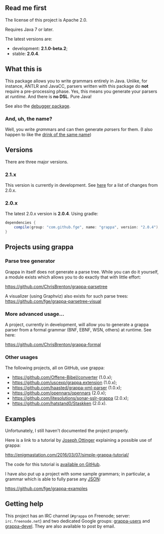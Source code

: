 ## Read me first

The license of this project is Apache 2.0.

Requires Java 7 or later.

The latest versions are:

* development: **2.1.0-beta.2**;
* stable: **2.0.4**.

## What this is

This package allows you to write grammars entirely in Java. Unlike, for instance, ANTLR and JavaCC,
parsers written with this package do **not** require a pre-processing phase. Yes, this means you
generate your parsers at _runtime_. And there is **no DSL**. Pure Java!

See also the [debugger package](https://github.com/fge/grappa-debugger).

### And, uh, the name?

Well, you write <i>gra</i>mmars and can then generate <i>pa</i>rsers for them. (I also happen to
like the [drink of the same name](http://www.istitutograppa.org/))

## Versions

There are three major versions.

### 2.1.x

This version is currently in development. See
[here](https://github.com/fge/grappa/wiki/Changes:-2.0.x----2.1.x) for a list of
changes from 2.0.x.

### 2.0.x

The latest 2.0.x version is **2.0.4**. Using gradle:

```groovy
dependencies {
    compile(group: "com.github.fge", name: "grappa", version: "2.0.4");
}
```

## Projects using grappa

### Parse tree generator

Grappa in itself does not generate a parse tree. While you can do it yourself, a module exists which
allows you to do exactly that with little effort:

https://github.com/ChrisBrenton/grappa-parsetree

A visualizer (using Graphviz) also exists for such parse trees:
https://github.com/fge/grappa-parsetree-visual

### More advanced usage...

A project, currently in development, will allow you to generate a grappa parser
from a formal grammar (BNF, EBNF, WSN, others) at runtime. See here:

https://github.com/ChrisBrenton/grappa-formal

### Other usages

The following projects, all on GitHub, use grappa:

* https://github.com/Offene-Bibel/converter (1.0.x);
* https://github.com/uscexp/grappa.extension (1.0.x);
* https://github.com/haasted/grappa-xml-parser (1.0.x);
* https://github.com/opennars/opennars (2.0.x);
* https://github.com/litesolutions/sonar-sslr-grappa (2.0.x);
* https://github.com/hatstand0/Staskken (2.0.x).

## Examples

Unfortunately, I still haven't documented the project properly.

Here is a link to a tutorial by [Joseph Ottinger](https://github.com/jottinger)
explaining a possible use of grappa:

http://enigmastation.com/2016/03/07/simple-grappa-tutorial/

The code for this tutorial is [available on
GitHub](https://github.com/jottinger/grappaexample).

I have also put up a project with some sample grammars; in particular, a grammar
which is able to fully parse any [JSON](http://tools.ietf.org/html/rfc7159):

https://github.com/fge/grappa-examples

## Getting help

This project has an IRC channel (`#grappa` on Freenode; server: `irc.freenode.net`) and two
dedicated Google groups: [grappa-users](http://groups.google.com/d/forum/grappa-users) and
[grappa-devel](http://groups.google.com/d/forum/grappa-devel). They are also available to post by
email.

